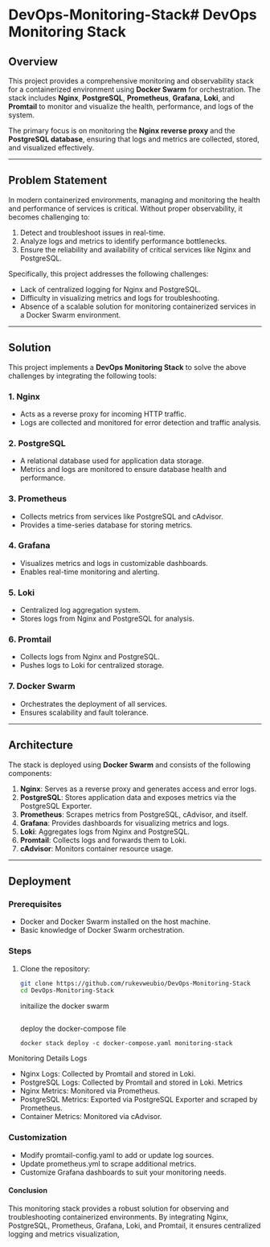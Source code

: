 # DevOps-Monitoring-Stack# DevOps Monitoring Stack

## Overview

This project provides a comprehensive monitoring and observability stack for a containerized environment using **Docker Swarm** for orchestration. The stack includes **Nginx**, **PostgreSQL**, **Prometheus**, **Grafana**, **Loki**, and **Promtail** to monitor and visualize the health, performance, and logs of the system. 

The primary focus is on monitoring the **Nginx reverse proxy** and the **PostgreSQL database**, ensuring that logs and metrics are collected, stored, and visualized effectively.

---

## Problem Statement

In modern containerized environments, managing and monitoring the health and performance of services is critical. Without proper observability, it becomes challenging to:

1. Detect and troubleshoot issues in real-time.
2. Analyze logs and metrics to identify performance bottlenecks.
3. Ensure the reliability and availability of critical services like Nginx and PostgreSQL.

Specifically, this project addresses the following challenges:
- Lack of centralized logging for Nginx and PostgreSQL.
- Difficulty in visualizing metrics and logs for troubleshooting.
- Absence of a scalable solution for monitoring containerized services in a Docker Swarm environment.

---

## Solution

This project implements a **DevOps Monitoring Stack** to solve the above challenges by integrating the following tools:

### 1. **Nginx**
   - Acts as a reverse proxy for incoming HTTP traffic.
   - Logs are collected and monitored for error detection and traffic analysis.

### 2. **PostgreSQL**
   - A relational database used for application data storage.
   - Metrics and logs are monitored to ensure database health and performance.

### 3. **Prometheus**
   - Collects metrics from services like PostgreSQL and cAdvisor.
   - Provides a time-series database for storing metrics.

### 4. **Grafana**
   - Visualizes metrics and logs in customizable dashboards.
   - Enables real-time monitoring and alerting.

### 5. **Loki**
   - Centralized log aggregation system.
   - Stores logs from Nginx and PostgreSQL for analysis.

### 6. **Promtail**
   - Collects logs from Nginx and PostgreSQL.
   - Pushes logs to Loki for centralized storage.

### 7. **Docker Swarm**
   - Orchestrates the deployment of all services.
   - Ensures scalability and fault tolerance.

---

## Architecture

The stack is deployed using **Docker Swarm** and consists of the following components:

1. **Nginx**: Serves as a reverse proxy and generates access and error logs.
2. **PostgreSQL**: Stores application data and exposes metrics via the PostgreSQL Exporter.
3. **Prometheus**: Scrapes metrics from PostgreSQL, cAdvisor, and itself.
4. **Grafana**: Provides dashboards for visualizing metrics and logs.
5. **Loki**: Aggregates logs from Nginx and PostgreSQL.
6. **Promtail**: Collects logs and forwards them to Loki.
7. **cAdvisor**: Monitors container resource usage.

---

## Deployment

### Prerequisites
- Docker and Docker Swarm installed on the host machine.
- Basic knowledge of Docker Swarm orchestration.

### Steps
1. Clone the repository:
   ```bash
   git clone https://github.com/rukevweubio/DevOps-Monitoring-Stack
   cd DevOps-Monitoring-Stack
   ```

   initailize the docker swarm 
   ```docker swarm init
   ```
   deploy the docker-compose file 
   ```
   docker stack deploy -c docker-compose.yaml monitoring-stack
   ```
Monitoring Details
Logs
- Nginx Logs: Collected by Promtail and stored in Loki.
- PostgreSQL Logs: Collected by Promtail and stored in Loki.
Metrics
- Nginx Metrics: Monitored via Prometheus.
- PostgreSQL Metrics: Exported via PostgreSQL Exporter and scraped by Prometheus.
- Container Metrics: Monitored via cAdvisor.

### Customization
- Modify promtail-config.yaml to add or update log sources.
- Update prometheus.yml to scrape additional metrics.
- Customize Grafana dashboards to suit your monitoring needs.

#### Conclusion
This monitoring stack provides a robust solution for observing and troubleshooting containerized environments. By integrating Nginx, PostgreSQL, Prometheus, Grafana, Loki, and Promtail, it ensures centralized logging and metrics visualization, 
